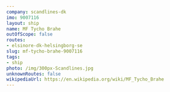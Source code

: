 ```yaml
---
company: scandlines-dk
imo: 9007116
layout: ship
name: MF Tycho Brahe
outOfScope: false
routes:
- elsinore-dk-helsingborg-se
slug: mf-tycho-brahe-9007116
tags:
- ship
photo: /img/300px-Scandlines.jpg
unknownRoutes: false
wikipediaUrl: https://en.wikipedia.org/wiki/MF_Tycho_Brahe
---
```

